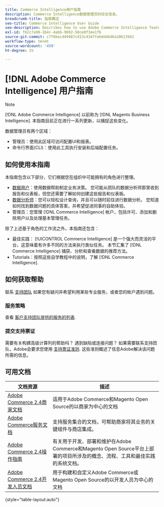 ```yaml
---
title: Commerce Intelligence用户指南
description: Commerce Intelligence数据管理员的综合信息。
breadcrumb-title: 指南概述
seo-title: Commerce Intelligence User Guide
seo-description: Describes how to use Adobe Commerce Intelligence features used to gain insights from Adobe Commerce or Magento Open Source data, along with other third-party data sources.
exl-id: f62c7a98-1b4c-4abb-9692-50ce0f3ee1fb
source-git-commit: c7f6bacd49487cd13c4347fe6dd46d6a10613942
workflow-type: tm+mt
source-wordcount: '459'
ht-degree: 1%

---
```



# [!DNL Adobe Commerce Intelligence] 用户指南

>[!NOTE]
>
>[!DNL Adobe Commerce Intelligence] 以前称为 [!DNL Magento Business Intelligence]. 本指南目前正在进行一系列更新，以捕捉这些变化。

数据管理员有两个区域：

- 管理员：使用此区域可访问配置UI和报表。
- 命令行界面(CLI)：使用此工具执行安装和后端配置任务。

## 如何使用本指南

本指南包含以下部分，它们根据您在组织中可能拥有的角色进行整理。

- [数据用户](data-user.md)：使用数据帮助制定业务决策。 您可能从团队的数据分析师那里收到报告和仪表板，但您还需要了解如何创建这些报告和仪表板。
- [数据分析师](data-analyst.md)：您可以轻松设计查询，并且可以随时前往进行数据分析。 您知道如何找到数据问题的具体答案，并希望促进同事的自助体验。
- 管理员：您管理 [!DNL Commerce Intelligence] 帐户，包括许可、添加和删除用户以及处理基本管理任务。

除了上述基于角色的工作流之外，本指南还包含：

- 最佳实践： [!UICONTROL Commerce Intelligence] 是一个强大而灵活的平台，这意味着有许多不同的方法来执行类似任务。 本节汇集了 [!DNL Commerce Intelligence] 捕获、分析和查看数据的推荐方法。
- Tutorials：按照这些自学教程中的说明，了解 [!DNL Commerce Intelligence].

## 如何获取帮助

联系 [支持团队](https://experienceleague.adobe.com/docs/commerce-knowledge-base/kb/troubleshooting/miscellaneous/mbi-service-policies.html) 如果您有疑问并希望利用某些专业服务，或者您的帐户遇到问题。

### 服务策略

查看 [客户支持团队提供的服务的列表](https://experienceleague.adobe.com/docs/commerce-knowledge-base/kb/troubleshooting/miscellaneous/mbi-service-policies.html).

### 提交支持票证

需要有关构建高级计算列的帮助吗？ 遇到缺陷或连接问题？ 如果需要联系支持团队，Adobe会要求您使用 [支持票证准则](https://experienceleague.adobe.com/docs/commerce-knowledge-base/kb/troubleshooting/miscellaneous/mbi-service-policies.html). 这些准则概述了信息Adobe解决该问题所需的信息。

## 可用文档

| 文档资源 | 描述 |
|----------------------- | ----------- |
| [Adobe Commerce 2.4商家文档](https://experienceleague.adobe.com/docs/commerce-admin/user-guides/home.html) | 适用于Adobe Commerce和Magento Open Source的以商家为中心的文档 |
| [Adobe Commerce服务文档](https://experienceleague.adobe.com/docs/commerce-merchant-services/user-guides/home.html) | 支持服务集合的文档，可帮助商家将其业务的关键组件与商店集成。 |
| [Adobe Commerce 2.4操作指南](https://experienceleague.adobe.com/docs/commerce-operations/operational-guides/home.html) | 有关用于开发、部署和维护在Adobe Commerce和Magento Open Source平台上部署的项目所涉及的概念、流程、工具和最佳实践的系统文档。 |
| [Adobe Commerce 2.4开发人员文档](https://developer.adobe.com/commerce/) | 用于构建和自定义Adobe Commerce或Magento Open Source的以开发人员为中心的文档 |

{style="table-layout:auto"}
